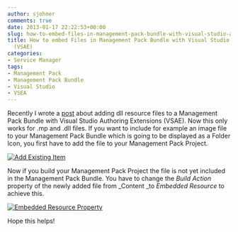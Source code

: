 ```yaml
---
author: sjohner
comments: true
date: 2013-01-17 22:22:53+00:00
slug: how-to-embed-files-in-management-pack-bundle-with-visual-studio-authoring-extensions-vsae
title: How to embed Files in Management Pack Bundle with Visual Studio Authoring Extensions
  (VSAE)
categories:
- Service Manager
tags:
- Management Pack
- Management Pack Bundle
- Visual Studio
- VSEA
---
```


Recently I wrote a [post](http://scsmlab.com/2013/01/03/include-files-in-management-pack-bundle-with-vsae/) about adding dll resource files to a Management Pack Bundle with Visual Studio Authoring Extensions (VSAE). Now this only works for .mp and .dll files. If you want to include for example an image file to your Management Pack Bundle which is going to be displayed as a Folder Icon, you first have to add the file to your Management Pack Project.

[![Add Existing Item](/images/addexistingitem.png?w=460)](/images/addexistingitem.png)

Now if you build your Management Pack Project the file is not yet included in the Management Pack Bundle. You have to change the _Build Action_ property of the newly added file from _Content _to _Embedded Resource_ to achieve this.

[![Embedded Resource Property](/images/embeddedresource.png?w=426)](/images/embeddedresource.png)

Hope this helps!
